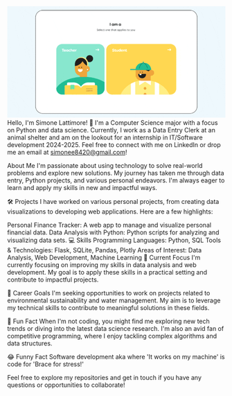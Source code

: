 <!---
simonee8420/simonee8420 is a ✨ special ✨ repository because its `README.md` (this file) appears on your GitHub profile.
You can click the Preview link to take a look at your changes.
--->
![Description of GIF](https://github.com/simonee8420/DEVELOPER1/blob/main/DEVELOPER%201.gif?raw=true)
Hello, I'm Simone Lattimore! 👋
I'm a Computer Science major with a focus on Python and data science. Currently, I work as a Data Entry Clerk at an animal shelter and am on the lookout for an internship in IT/Software development 2024-2025. Feel free to connect with me on LinkedIn or drop me an email at simonee8420@gmail.com!

About Me
I'm passionate about using technology to solve real-world problems and explore new solutions. My journey has taken me through data entry, Python projects, and various personal endeavors. I'm always eager to learn and apply my skills in new and impactful ways.

🛠️ Projects
I have worked on various personal projects, from creating data visualizations to developing web applications. Here are a few highlights:

Personal Finance Tracker: A web app to manage and visualize personal financial data.
Data Analysis with Python: Python scripts for analyzing and visualizing data sets.
💻 Skills
Programming Languages: Python, SQL
Tools & Technologies: Flask, SQLite, Pandas, Plotly
Areas of Interest: Data Analysis, Web Development, Machine Learning
🔭 Current Focus
I'm currently focusing on improving my skills in data analysis and web development. My goal is to apply these skills in a practical setting and contribute to impactful projects.

🎯 Career Goals
I'm seeking opportunities to work on projects related to environmental sustainability and water management. My aim is to leverage my technical skills to contribute to meaningful solutions in these fields.

🌟 Fun Fact
When I'm not coding, you might find me exploring new tech trends or diving into the latest data science research. I'm also an avid fan of competitive programming, where I enjoy tackling complex algorithms and data structures.

😂 Funny Fact
Software development aka where 'It works on my machine' is code for 'Brace for stress!'

Feel free to explore my repositories and get in touch if you have any questions or opportunities to collaborate!

